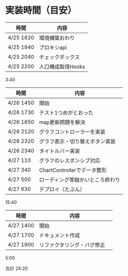 # 実装時間（目安）

| 時間      | 内容              |
| --------- | ----------------- |
| 4/25 1820 | 環境構築おわり    |
| 4/25 1940 | プロキシapi       |
| 4/25 2040 | チェックボックス  |
| 4/25 2200 | 人口構成取得Hooks |

3:40

| 時間      | 内容                             |
| --------- | -------------------------------- |
| 4/26 1450 | 開始                             |
| 4/26 1730 | テスト1つめがとおった            |
| 4/26 1850 | map更新問題を解決                |
| 4/26 2120 | グラフコントローラーを実装       |
| 4/26 2320 | グラフ表示・切り替えボタン実装   |
| 4/26 2340 | タイトルバー実装                 |
| 4/27 110  | グラフのレスポンシブ対応         |
| 4/27 340  | ChartControllerでデータ整形      |
| 4/27 500  | ローディング等細かいところ終わり |
| 4/27 630  | デプロイ（たぶん）               |

15:40

| 時間      | 内容                         |
| --------- | ---------------------------- |
| 4/27 1400 | 開始　                       |
| 4/27 1700 | ドキュメント作成　           |
| 4/27 1900 | リファクタリング・バグ修正　 |

5:00

合計 24:20
